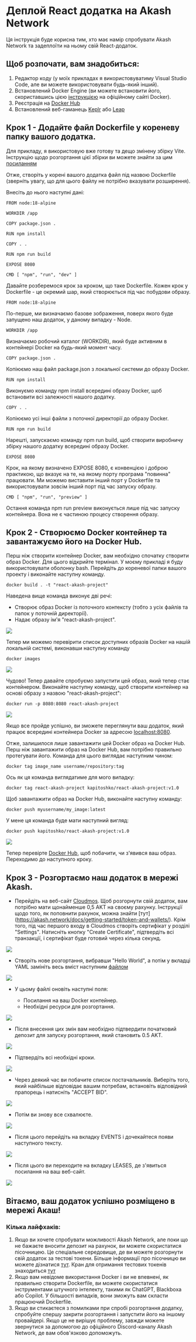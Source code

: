 # Деплой React додатка на Akash Network

Ця інструкція буде корисна тим, хто має намір спробувати Akash Network та задеплоїти на ньому свій React-додаток.

## Щоб розпочати, вам знадобиться:

1. Редактор коду (у моїх прикладах я використовуватиму Visual Studio Code, але ви можете використовувати будь-який інший).
2. Встановлений Docker Engine (ви можете встановити його, скориставшись цією [інструкцією](https://docs.docker.com/engine/install/) на офіційному сайті Docker).
3. Реєстрація на [Docker Hub](https://hub.docker.com/)
4. Встановлений веб-гаманець [Keplr](https://help.keplr.app/articles/installation-guide-for-keplr-extension-for-beginners) або [Leap](https://www.leapwallet.io/support/how-to-set-up-leap-wallet)

## Крок 1 - Додайте файл Dockerfile у кореневу папку вашого додатка.

Для прикладу, я використовую вже готову та дещо змінену збірку Vite. Інструкцію щодо розгортання цієї збірки ви можете знайти за цим [посиланням](https://vitejs.dev/guide/)

Отже, створіть у корені вашого додатка файл під назвою Dockerfile (зверніть увагу, що для цього файлу не потрібно вказувати розширення).

Внесіть до нього наступні дані:

```
FROM node:18-alpine

WORKDIR /app

COPY package.json .

RUN npm install

COPY . .

RUN npm run build

EXPOSE 8080

CMD [ "npm", "run", "dev" ]
```

Давайте розберемося крок за кроком, що таке Dockerfile. Кожен крок у Dockerfile - це окремий шар, який створюється під час побудови образу.

```
FROM node:18-alpine
```

По-перше, ми визначаємо базове зображення, поверх якого буде запущено наш додаток, у даному випадку - Node.

```
WORKDIR /app
```

Визначаємо робочий каталог (WORKDIR), який буде активним в контейнері Docker на будь-який момент часу.

```
COPY package.json .
```

Копіюємо наш файл package.json з локальної системи до образу Docker.

```
RUN npm install
```

Виконуємо команду npm install всередині образу Docker, щоб встановити всі залежності нашого додатку.

```
COPY . .
```

Копіюємо усі інші файли з поточної директорії до образу Docker.

```
RUN npm run build
```

Нарешті, запускаємо команду npm run build, щоб створити виробничу збірку нашого додатку всередині образу Docker.

```
EXPOSE 8080
```

Крок, на якому визначено EXPOSE 8080, є конвенцією і доброю практикою, що вказує на те, на якому порту програма "повинна" працювати. Ми можемо виставити інший порт у Dockerfile та використовувати зовсім інший порт під час запуску образу.

```
CMD [ "npm", "run", "preview" ]
```

Остання команда npm run preview виконується лише під час запуску контейнера. Вона не є частиною процесу створення образу.

## Крок 2 - Створюємо Docker контейнер та завантажуємо його на Docker Hub.

Перш ніж створити контейнер Docker, вам необхідно спочатку створити образ Docker. Для цього відкрийте термінал. У моєму прикладі я буду використовувати оболонку bash. Перейдіть до кореневої папки вашого проекту і виконайте наступну команду.

```
docker build . -t "react-akash-project"
```

Наведена вище команда виконує дві речі:

- Створює образ Docker із поточного контексту (тобто з усіх файлів та папок у поточній директорії).
- Надає образу ім'я "react-akash-project".

![](./public/image_1.png)

Тепер ми можемо перевірити список доступних образів Docker на нашій локальній системі, виконавши наступну команду

```
docker images
```

![](./public/image_2.png)

Чудово! Тепер давайте спробуємо запустити цей образ, який тепер стає контейнером. Виконайте наступну команду, щоб створити контейнер на основі образу з назвою "react-akash-project":

```
docker run -p 8080:8080 react-akash-project
```

![](./public/image_3.png)

Якщо все пройде успішно, ви зможете переглянути ваш додаток, який працює всередині контейнера Docker за адресою [localhost:8080](http://localhost:8080/).

Отже, залишилося лише завантажити цей Docker образ на Docker Hub. Перш ніж завантажити образ на Docker Hub, вам потрібно правильно протегувати його. Команда для цього виглядає наступним чином:

```
docker tag image_name username/repository:tag
```

Ось як ця команда виглядатиме для мого випадку:

```
docker tag react-akash-project kapitoshko/react-akash-project:v1.0
```

Щоб завантажити образ на Docker Hub, виконайте наступну команду:

```
docker push myusername/my_image:latest
```

У мене ця команда буде мати наступний вигляд:

```
docker push kapitoshko/react-akash-project:v1.0
```

![](./public/image_4.png)

Тепер перевірте [Docker Hub](https://hub.docker.com/), щоб побачити, чи з'явився ваш образ. Переходимо до наступного кроку.

## Крок 3 - Розгортаємо наш додаток в мережі Akash.

- Перейдіть на веб-сайт [Cloudmos](https://deploy.cloudmos.io/). Щоб розгорнути свій додаток, вам потрібно мати щонайменше 0,5 AKT на своєму рахунку. Інструкції щодо того, як поповнити рахунок, можна знайти [тут] (https://akash.network/docs/getting-started/token-and-wallets/). Крім того, під час першого входу в Cloudmos створіть сертифікат у розділі "Settings". Натисніть кнопку "Create Certificate", підтвердіть всі транзакції, і сертифікат буде готовий через кілька секунд.

![](./public/image_5.png)

- Створіть нове розгортання, вибравши "Hello World", а потім у вкладці YAML замініть весь вміст наступним [файлом](./deploy.yml)

![](./public/image_6.png)

- У цьому файлі оновіть наступні поля:

  - Посилання на ваш Docker контейнер.
  - Необхідні ресурси для розгортання.

![](./public/image_7.png)

- Після внесення цих змін вам необхідно підтвердити початковий депозит для запуску розгортання, який становить 0.5 AKT. 

![](./public/image_8.png)

- Підтвердіть всі необхідні кроки.

![](./public/image_9.png)

- Через деякий час ви побачите список постачальників. Виберіть того, який найбільше відповідає вашим потребам, встановіть відповідний прапорець і натисніть "ACCEPT BID".

![](./public/image_10.png)

- Потім ви знову все схвалюєте. 

![](./public/image_11.png)

- Після цього перейдіть на вкладку EVENTS і дочекайтеся появи наступного тексту.

![](./public/image_12.png)

- Після цього ви переходите на вкладку LEASES, де з'явиться посилання на ваш веб-сайт.

![](./public/image_13.png)

## Вітаємо, ваш додаток успішно розміщено в мережі Акаш!

### Кілька лайфхаків:

1. Якщо ви хочете спробувати можливості Akash Network, але поки що не бажаєте вносити депозит на рахунок, ви можете скористатися пісочницею. Це спеціальне середовище, де ви можете розгорнути свій додаток за тестові токени. Більше інформації про пісочницю ви можете дізнатися  [тут](https://akash.network/docs/deployments/sandbox/introduction/). Кран для отримання тестових токенів знаходиться [тут](https://faucet.sandbox-01.aksh.pw/)
2. Якщо вам невідоме використання Docker і ви не впевнені, як правильно створити Dockerfile, ви можете скористатися інструментами штучного інтелекту, такими як ChatGPT, Blackboxа або Copilot. У більшості випадків, вони зможуть вам скласти працюючий Dockerfile.
3. Якщо ви стикаєтеся з помилками при спробі розгортання додатку, спробуйте спершу закрити розгортання і запустити його на іншому провайдері. Якщо це не вирішує проблему, завжди можете звернутися за допомогою до офіційного Discord-каналу Akash Network, де вам обов'язково допоможуть.